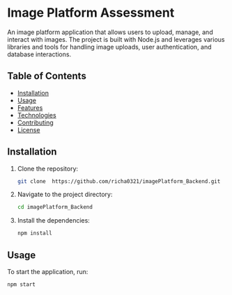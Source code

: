 # Image Platform Assessment

An image platform application that allows users to upload, manage, and interact with images. The project is built with Node.js and leverages various libraries and tools for handling image uploads, user authentication, and database interactions.

## Table of Contents

- [Installation](#installation)
- [Usage](#usage)
- [Features](#features)
- [Technologies](#technologies)
- [Contributing](#contributing)
- [License](#license)

## Installation

1. Clone the repository:
    ```sh
    git clone  https://github.com/richa0321/imagePlatform_Backend.git
    ```
2. Navigate to the project directory:
    ```sh
    cd imagePlatform_Backend
    ```
3. Install the dependencies:
    ```sh
    npm install
    ```

## Usage

To start the application, run:
```sh
npm start
